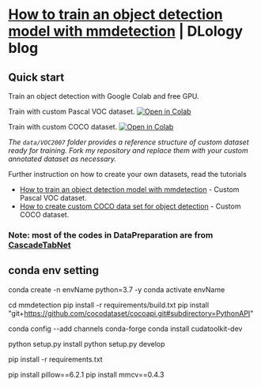 # [How to train an object detection model with mmdetection](https://www.dlology.com/blog/how-to-train-an-object-detection-model-with-mmdetection/) | DLology blog

## Quick start
Train an object detection with Google Colab and free GPU.

Train with custom Pascal VOC dataset.
[![Open in Colab](https://colab.research.google.com/assets/colab-badge.svg)](https://colab.research.google.com/github/Tony607/mmdetection_object_detection_demo/blob/master/mmdetection_train_custom_data.ipynb)

Train with custom COCO dataset.
[![Open in Colab](https://colab.research.google.com/assets/colab-badge.svg)](https://colab.research.google.com/github/Tony607/mmdetection_object_detection_demo/blob/master/mmdetection_train_custom_coco_data.ipynb)

*The `data/VOC2007` folder provides a reference structure of custom dataset ready for training. Fork my repository and replace them with your custom annotated dataset as necessary.*


Further instruction on how to create your own datasets, read the tutorials
- [How to train an object detection model with mmdetection](https://www.dlology.com/blog/how-to-train-an-object-detection-model-with-mmdetection/) - Custom Pascal VOC dataset.
- [How to create custom COCO data set for object detection](https://www.dlology.com/blog/how-to-create-custom-coco-data-set-for-object-detection/) - Custom COCO dataset.

### Note: most of the codes in DataPreparation are from [CascadeTabNet](https://github.com/DevashishPrasad/CascadeTabNet)

## conda env setting
conda create -n envName python=3.7 -y
conda activate envName

cd mmdetection
pip install -r requirements/build.txt
pip install "git+https://github.com/cocodataset/cocoapi.git#subdirectory=PythonAPI"

conda config --add channels conda-forge
conda install cudatoolkit-dev

python setup.py install
python setup.py develop

pip install -r requirements.txt

pip install pillow==6.2.1
pip install mmcv==0.4.3

